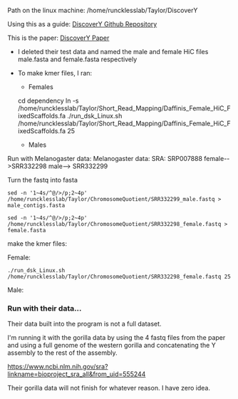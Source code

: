 ﻿Path on the linux machine:
/home/runcklesslab/Taylor/DiscoverY

Using this as a guide:
[DiscoverY Github Repository](https://github.com/makovalab-psu/DiscoverY/blob/master/README.md)

This is the paper:
[DiscoverY Paper](https://bmcgenomics.biomedcentral.com/articles/10.1186/s12864-019-5996-3)

- I deleted their test data and named the male and female HiC files male.fasta and female.fasta respectively
- To make kmer files, I ran:
	- Females

    cd dependency
    ln -s /home/runcklesslab/Taylor/Short_Read_Mapping/Daffinis_Female_HiC_FixedScaffolds.fa
    ./run_dsk_Linux.sh /home/runcklesslab/Taylor/Short_Read_Mapping/Daffinis_Female_HiC_FixedScaffolds.fa 25
    
	- Males



Run with Melanogaster data:
Melanogaster data:
SRA: SRP007888
female-->SRR332298
male--> SRR332299

Turn the fastq into fasta

    sed -n '1~4s/^@/>/p;2~4p' /home/runcklesslab/Taylor/ChromosomeQuotient/SRR332299_male.fastq > male_contigs.fasta

    sed -n '1~4s/^@/>/p;2~4p' /home/runcklesslab/Taylor/ChromosomeQuotient/SRR332298_female.fastq > female.fasta


make the kmer files:

Female:

    ./run_dsk_Linux.sh /home/runcklesslab/Taylor/ChromosomeQuotient/SRR332298_female.fastq 25
Male:



### Run with their data...
Their data built into the program is not a full dataset.

I'm running it with the gorilla data by using the 4 fastq files from the paper and using a full genome of the western gorilla and concatenating the Y assembly to the rest of the assembly.

https://www.ncbi.nlm.nih.gov/sra?linkname=bioproject_sra_all&from_uid=555244

Their gorilla data will not finish for whatever reason. I have zero idea.

